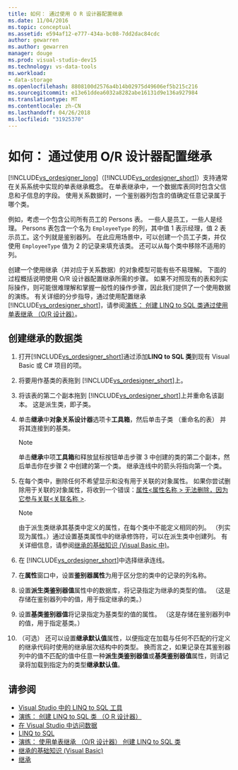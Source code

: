 ```yaml
---
title: 如何： 通过使用 O R 设计器配置继承
ms.date: 11/04/2016
ms.topic: conceptual
ms.assetid: e594af12-e777-434a-bc08-7dd2dac84cdc
author: gewarren
ms.author: gewarren
manager: douge
ms.prod: visual-studio-dev15
ms.technology: vs-data-tools
ms.workload:
- data-storage
ms.openlocfilehash: 8808100d2576a4b14b02975d49606ef5b215c216
ms.sourcegitcommit: e13e61ddea6032a8282abe16131d9e136a927984
ms.translationtype: MT
ms.contentlocale: zh-CN
ms.lasthandoff: 04/26/2018
ms.locfileid: "31925370"
---
```

# <a name="how-to-configure-inheritance-by-using-the-or-designer"></a>如何： 通过使用 O/R 设计器配置继承
[!INCLUDE[vs_ordesigner_long](../data-tools/includes/vs_ordesigner_long_md.md)]（[!INCLUDE[vs_ordesigner_short](../data-tools/includes/vs_ordesigner_short_md.md)]）支持通常在关系系统中实现的单表继承概念。 在单表继承中，一个数据库表同时包含父信息和子信息的字段。 使用关系数据时，一个鉴别器列包含的值确定任意记录属于哪个类。

例如，考虑一个包含公司所有员工的 Persons 表。 一些人是员工，一些人是经理。 Persons 表包含一个名为 `EmployeeType` 的列，其中值 1 表示经理，值 2 表示员工。这个列就是鉴别器列。 在此应用场景中，可以创建一个员工子类，并仅使用 `EmployeeType` 值为 2 的记录来填充该类。 还可以从每个类中移除不适用的列。

创建一个使用继承（并对应于关系数据）的对象模型可能有些不易理解。 下面的过程概括说明使用 O/R 设计器配置继承所需的步骤。 如果不对照现有的表和列实际操作，则可能很难理解和掌握一般性的操作步骤，因此我们提供了一个使用数据的演练。 有关详细的分步指导，通过使用配置继承[!INCLUDE[vs_ordesigner_short](../data-tools/includes/vs_ordesigner_short_md.md)]，请参阅[演练： 创建 LINQ to SQL 类通过使用单表继承 （O/R 设计器）](../data-tools/walkthrough-creating-linq-to-sql-classes-by-using-single-table-inheritance-o-r-designer.md)。

## <a name="to-create-inherited-data-classes"></a>创建继承的数据类

1.  打开[!INCLUDE[vs_ordesigner_short](../data-tools/includes/vs_ordesigner_short_md.md)]通过添加**LINQ to SQL 类**到现有 Visual Basic 或 C# 项目的项。

2.  将要用作基类的表拖到 [!INCLUDE[vs_ordesigner_short](../data-tools/includes/vs_ordesigner_short_md.md)]上。

3.  将该表的第二个副本拖到 [!INCLUDE[vs_ordesigner_short](../data-tools/includes/vs_ordesigner_short_md.md)]上并重命名该副本。 这是派生类，即子类。

4.  单击**继承**中**对象关系设计器**选项卡**工具箱**，然后单击子类 （重命名的表） 并将其连接到的基类。

    > [!NOTE]
    >  单击**继承**中项**工具箱**和释放鼠标按钮单击步骤 3 中创建的类的第二个副本，然后单击你在步骤 2 中创建的第一个类。 继承连线中的箭头将指向第一个类。

5.  在每个类中，删除任何不希望显示和没有用于关联的对象属性。 如果你尝试删除用于关联的对象属性，将收到一个错误：[属性\<属性名称 > 无法删除，因为它参与关联\<关联名称 >](../data-tools/the-property-property-name-cannot-be-deleted-because-it-is-participating-in-the-association-association-name.md).

    > [!NOTE]
    >  由于派生类继承其基类中定义的属性，在每个类中不能定义相同的列。 （列实现为属性。）通过设置基类属性中的继承修饰符，可以在派生类中创建列。 有关详细信息，请参阅[继承的基础知识 (Visual Basic 中)](/dotnet/visual-basic/programming-guide/language-features/objects-and-classes/inheritance-basics)。

6.  在 [!INCLUDE[vs_ordesigner_short](../data-tools/includes/vs_ordesigner_short_md.md)]中选择继承连线。

7.  在**属性**窗口中，设置**鉴别器属性**为用于区分您的类中的记录的列名称。

8.  设置**派生类鉴别器值**属性中的数据库，将记录指定为继承的类型的值。 （这是存储在鉴别器列中的值，用于指定继承的类。）

9. 设置**基类鉴别器值**将记录指定为基类型的值的属性。 （这是存储在鉴别器列中的值，用于指定基类。）

10. （可选） 还可以设置**继承默认值**属性，以便指定在加载与任何不匹配的行定义的继承代码时使用的继承层次结构中的类型。 换而言之，如果记录在其鉴别器列中的值不匹配的值中任意一种**派生类鉴别器值**或**基类鉴别器值**属性，则请记录将加载到指定为的类型**继承默认值**。

## <a name="see-also"></a>请参阅

- [Visual Studio 中的 LINQ to SQL 工具](../data-tools/linq-to-sql-tools-in-visual-studio2.md)
- [演练： 创建 LINQ to SQL 类 （O R 设计器）](how-to-create-linq-to-sql-classes-mapped-to-tables-and-views-o-r-designer.md)
- [在 Visual Studio 中访问数据](../data-tools/accessing-data-in-visual-studio.md)
- [LINQ to SQL](/dotnet/framework/data/adonet/sql/linq/index)
- [演练： 使用单表继承 （O/R 设计器） 创建 LINQ to SQL 类](../data-tools/walkthrough-creating-linq-to-sql-classes-by-using-single-table-inheritance-o-r-designer.md)
- [继承的基础知识 (Visual Basic)](/dotnet/visual-basic/programming-guide/language-features/objects-and-classes/inheritance-basics)
- [继承](/dotnet/csharp/programming-guide/classes-and-structs/inheritance)